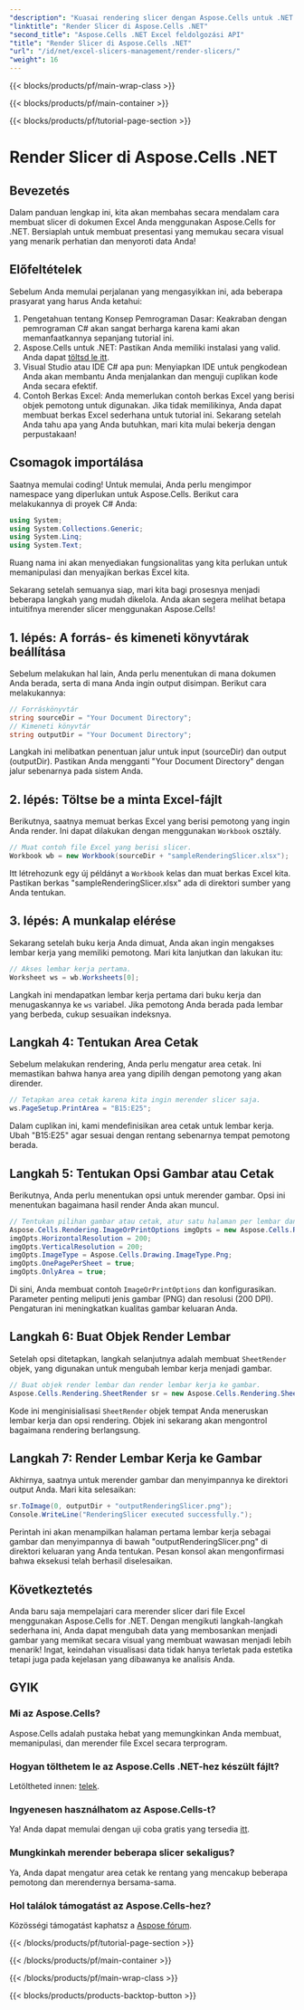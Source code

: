 ```yaml
---
"description": "Kuasai rendering slicer dengan Aspose.Cells untuk .NET. Ikuti panduan terperinci kami dan buat presentasi Excel yang menarik secara visual dengan mudah."
"linktitle": "Render Slicer di Aspose.Cells .NET"
"second_title": "Aspose.Cells .NET Excel feldolgozási API"
"title": "Render Slicer di Aspose.Cells .NET"
"url": "/id/net/excel-slicers-management/render-slicers/"
"weight": 16
---
```


{{< blocks/products/pf/main-wrap-class >}}

{{< blocks/products/pf/main-container >}}

{{< blocks/products/pf/tutorial-page-section >}}

# Render Slicer di Aspose.Cells .NET

## Bevezetés
Dalam panduan lengkap ini, kita akan membahas secara mendalam cara membuat slicer di dokumen Excel Anda menggunakan Aspose.Cells for .NET. Bersiaplah untuk membuat presentasi yang memukau secara visual yang menarik perhatian dan menyoroti data Anda!
## Előfeltételek
Sebelum Anda memulai perjalanan yang mengasyikkan ini, ada beberapa prasyarat yang harus Anda ketahui:
1. Pengetahuan tentang Konsep Pemrograman Dasar: Keakraban dengan pemrograman C# akan sangat berharga karena kami akan memanfaatkannya sepanjang tutorial ini.
2. Aspose.Cells untuk .NET: Pastikan Anda memiliki instalasi yang valid. Anda dapat [töltsd le itt](https://releases.aspose.com/cells/net/).
3. Visual Studio atau IDE C# apa pun: Menyiapkan IDE untuk pengkodean Anda akan membantu Anda menjalankan dan menguji cuplikan kode Anda secara efektif.
4. Contoh Berkas Excel: Anda memerlukan contoh berkas Excel yang berisi objek pemotong untuk digunakan. Jika tidak memilikinya, Anda dapat membuat berkas Excel sederhana untuk tutorial ini.
Sekarang setelah Anda tahu apa yang Anda butuhkan, mari kita mulai bekerja dengan perpustakaan!
## Csomagok importálása
Saatnya memulai coding! Untuk memulai, Anda perlu mengimpor namespace yang diperlukan untuk Aspose.Cells. Berikut cara melakukannya di proyek C# Anda:
```csharp
using System;
using System.Collections.Generic;
using System.Linq;
using System.Text;
```
Ruang nama ini akan menyediakan fungsionalitas yang kita perlukan untuk memanipulasi dan menyajikan berkas Excel kita.

Sekarang setelah semuanya siap, mari kita bagi prosesnya menjadi beberapa langkah yang mudah dikelola. Anda akan segera melihat betapa intuitifnya merender slicer menggunakan Aspose.Cells!
## 1. lépés: A forrás- és kimeneti könyvtárak beállítása
Sebelum melakukan hal lain, Anda perlu menentukan di mana dokumen Anda berada, serta di mana Anda ingin output disimpan. Berikut cara melakukannya:
```csharp
// Forráskönyvtár
string sourceDir = "Your Document Directory";
// Kimeneti könyvtár
string outputDir = "Your Document Directory";
```
Langkah ini melibatkan penentuan jalur untuk input (sourceDir) dan output (outputDir). Pastikan Anda mengganti "Your Document Directory" dengan jalur sebenarnya pada sistem Anda.
## 2. lépés: Töltse be a minta Excel-fájlt
Berikutnya, saatnya memuat berkas Excel yang berisi pemotong yang ingin Anda render. Ini dapat dilakukan dengan menggunakan `Workbook` osztály.
```csharp
// Muat contoh file Excel yang berisi slicer.
Workbook wb = new Workbook(sourceDir + "sampleRenderingSlicer.xlsx");
```
Itt létrehozunk egy új példányt a `Workbook` kelas dan muat berkas Excel kita. Pastikan berkas "sampleRenderingSlicer.xlsx" ada di direktori sumber yang Anda tentukan. 
## 3. lépés: A munkalap elérése
Sekarang setelah buku kerja Anda dimuat, Anda akan ingin mengakses lembar kerja yang memiliki pemotong. Mari kita lanjutkan dan lakukan itu:
```csharp
// Akses lembar kerja pertama.
Worksheet ws = wb.Worksheets[0];
```
Langkah ini mendapatkan lembar kerja pertama dari buku kerja dan menugaskannya ke `ws` variabel. Jika pemotong Anda berada pada lembar yang berbeda, cukup sesuaikan indeksnya.
## Langkah 4: Tentukan Area Cetak
Sebelum melakukan rendering, Anda perlu mengatur area cetak. Ini memastikan bahwa hanya area yang dipilih dengan pemotong yang akan dirender.
```csharp
// Tetapkan area cetak karena kita ingin merender slicer saja.
ws.PageSetup.PrintArea = "B15:E25";
```
Dalam cuplikan ini, kami mendefinisikan area cetak untuk lembar kerja. Ubah "B15:E25" agar sesuai dengan rentang sebenarnya tempat pemotong berada.
## Langkah 5: Tentukan Opsi Gambar atau Cetak
Berikutnya, Anda perlu menentukan opsi untuk merender gambar. Opsi ini menentukan bagaimana hasil render Anda akan muncul.
```csharp
// Tentukan pilihan gambar atau cetak, atur satu halaman per lembar dan hanya area ke benar.
Aspose.Cells.Rendering.ImageOrPrintOptions imgOpts = new Aspose.Cells.Rendering.ImageOrPrintOptions();
imgOpts.HorizontalResolution = 200;
imgOpts.VerticalResolution = 200;
imgOpts.ImageType = Aspose.Cells.Drawing.ImageType.Png;
imgOpts.OnePagePerSheet = true;
imgOpts.OnlyArea = true;
```
Di sini, Anda membuat contoh `ImageOrPrintOptions` dan konfigurasikan. Parameter penting meliputi jenis gambar (PNG) dan resolusi (200 DPI). Pengaturan ini meningkatkan kualitas gambar keluaran Anda. 
## Langkah 6: Buat Objek Render Lembar
Setelah opsi ditetapkan, langkah selanjutnya adalah membuat `SheetRender` objek, yang digunakan untuk mengubah lembar kerja menjadi gambar.
```csharp
// Buat objek render lembar dan render lembar kerja ke gambar.
Aspose.Cells.Rendering.SheetRender sr = new Aspose.Cells.Rendering.SheetRender(ws, imgOpts);
```
Kode ini menginisialisasi `SheetRender` objek tempat Anda meneruskan lembar kerja dan opsi rendering. Objek ini sekarang akan mengontrol bagaimana rendering berlangsung.
## Langkah 7: Render Lembar Kerja ke Gambar
Akhirnya, saatnya untuk merender gambar dan menyimpannya ke direktori output Anda. Mari kita selesaikan:
```csharp
sr.ToImage(0, outputDir + "outputRenderingSlicer.png");
Console.WriteLine("RenderingSlicer executed successfully.");
```
Perintah ini akan menampilkan halaman pertama lembar kerja sebagai gambar dan menyimpannya di bawah "outputRenderingSlicer.png" di direktori keluaran yang Anda tentukan. Pesan konsol akan mengonfirmasi bahwa eksekusi telah berhasil diselesaikan.
## Következtetés
Anda baru saja mempelajari cara merender slicer dari file Excel menggunakan Aspose.Cells for .NET. Dengan mengikuti langkah-langkah sederhana ini, Anda dapat mengubah data yang membosankan menjadi gambar yang memikat secara visual yang membuat wawasan menjadi lebih menarik! Ingat, keindahan visualisasi data tidak hanya terletak pada estetika tetapi juga pada kejelasan yang dibawanya ke analisis Anda.
## GYIK
### Mi az Aspose.Cells?  
Aspose.Cells adalah pustaka hebat yang memungkinkan Anda membuat, memanipulasi, dan merender file Excel secara terprogram.
### Hogyan tölthetem le az Aspose.Cells .NET-hez készült fájlt?  
Letöltheted innen: [telek](https://releases.aspose.com/cells/net/).
### Ingyenesen használhatom az Aspose.Cells-t?  
Ya! Anda dapat memulai dengan uji coba gratis yang tersedia [itt](https://releases.aspose.com/).
### Mungkinkah merender beberapa slicer sekaligus?  
Ya, Anda dapat mengatur area cetak ke rentang yang mencakup beberapa pemotong dan merendernya bersama-sama.
### Hol találok támogatást az Aspose.Cells-hez?  
Közösségi támogatást kaphatsz a [Aspose fórum](https://forum.aspose.com/c/cells/9).

{{< /blocks/products/pf/tutorial-page-section >}}

{{< /blocks/products/pf/main-container >}}

{{< /blocks/products/pf/main-wrap-class >}}

{{< blocks/products/products-backtop-button >}}